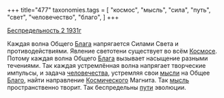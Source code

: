 +++
title="477"
taxonomies.tags = [
 "космос",
 "мысль",
 "сила",
 "путь",
 "свет",
 "человечество",
 "благо",
]
+++

[Беспредельность 2 1931г](/agni/1931)

Каждая волна Общего [Блага](/tags/благо) напрягается Силами Света и противодействиями. Явление светотени существует во всём [Космосе](/tags/космос). Потому каждая волна Общего [Блага](/tags/благо) вызывает насыщение разными течениями. Так каждая устремлённая волна напрягает творческие импульсы, и задача [человечества](/tags/человечество), устремляя свои [мысли](/tags/[мысль](/tags/мысль)) на Общее [Благо](/tags/благо), найти направление [Космического](/tags/космос) Магнита. Так [мысль](/tags/мысль) пространственно творит. Так беспредельны [пути](/tags/путь) эволюции.   


